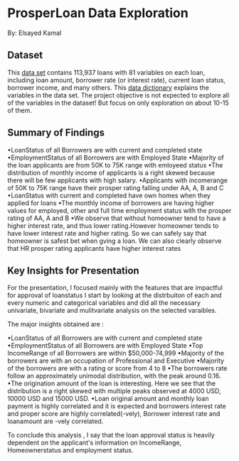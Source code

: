# ProsperLoan Data Exploration
By: Elsayed Kamal

## Dataset

This [data set](https://www.google.com/url?q=https://s3.amazonaws.com/udacity-hosted-downloads/ud651/prosperLoanData.csv&sa=D&ust=1547699802003000)
contains 113,937 loans with 81 variables on each loan, including loan amount, 
borrower rate (or interest rate), current loan status, borrower income, and many others.
This [data dictionary](https://docs.google.com/spreadsheets/d/1gDyi_L4UvIrLTEC6Wri5nbaMmkGmLQBk-Yx3z0XDEtI/edit?usp=sharing) explains the 
variables in the data set.
The project objective is not expected to explore all of the variables in the dataset! But focus on only exploration on about 10-15 of them.

## Summary of Findings


•LoanStatus of all Borrowers are with current and completed state
•EmploymentStatus of all Borrowers are with Employed State
•Majority of the loan applicants are from 50K to 75K range with emloyeed status
•The distribution of monthly income of applicants is a right skewed because there will be few applicants with high salary. 
•Applicants with incomerange of 50K to 75K range have their prosper rating falling under AA, A, B and C 
•LoanStatus with current and completed have own homes when they applied for loans
•The monthly income of borrowers are having higher values for employed, other and full time employment status with the prosper rating of AA, A and B
•We observe that without homeowner tend to have a higher interest rate, and thus lower rating.However homeowner tends to have lower interest rate and higher rating. So we can safely say that homeowner is safest bet when gving a loan. We can also clearly observe that HR prosper rating applicants have higher interest rates


## Key Insights for Presentation

For the presentation, I focused mainly with the features that are impactful for approval of loanstatus
I start by looking at the distrbuiton of each and every numeric and categorical variables and did all the necessary univariate, bivariate and
mulitvariate analysis on the selected varaibles.

The major insights obtained are :


•LoanStatus of all Borrowers are with current and completed state
•EmploymentStatus of all Borrowers are with Employed State
•Top IncomeRange of all Borrowers are within $50,000-74,999
•Majority of the borrowers are with an occupation of Professional and Executive
•Majority of the borrowers are with a rating or score from 4 to 8
•The borrowers rate follow an approximately unimodal distribution, with the peak around 0.16. 
•The origination amount of the loan is interesting. Here we see that the distribution is a right skewed with multiple peaks observed at 4000 USD, 10000 USD and 15000 USD.
•Loan original amount and monthly loan payment is highly correlated and it is expected and borrowers interest rate and proper score are highly correlated(-vely), Borrower interest rate and loanamount are -vely correlated.


To conclude this analysis , I say that the loan approval status is heavily dependent on the applicant's information on IncomeRange,
 Homeownerstatus and employment status.
